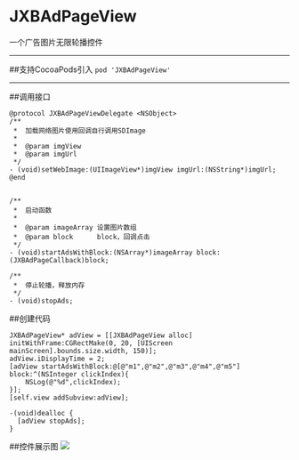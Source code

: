 # JXBAdPageView
一个广告图片无限轮播控件

-------
##支持CocoaPods引入
`pod 'JXBAdPageView'`

-------
##调用接口
``` object-c
@protocol JXBAdPageViewDelegate <NSObject>
/**
 *  加载网络图片使用回调自行调用SDImage
 *
 *  @param imgView
 *  @param imgUrl
 */
- (void)setWebImage:(UIImageView*)imgView imgUrl:(NSString*)imgUrl;
@end


/**
 *  启动函数
 *
 *  @param imageArray 设置图片数组
 *  @param block      block，回调点击
 */
- (void)startAdsWithBlock:(NSArray*)imageArray block:(JXBAdPageCallback)block;

/**  
 *  停止轮播，释放内存
 */
- (void)stopAds;
```   



##创建代码
```object-c
JXBAdPageView* adView = [[JXBAdPageView alloc] initWithFrame:CGRectMake(0, 20, [UIScreen mainScreen].bounds.size.width, 150)];
adView.iDisplayTime = 2;
[adView startAdsWithBlock:@[@"m1",@"m2",@"m3",@"m4",@"m5"] block:^(NSInteger clickIndex){
    NSLog(@"%d",clickIndex);
}];
[self.view addSubview:adView];
```
```
-(void)dealloc {
  [adView stopAds];
}
```

##控件展示图
![](https://raw.githubusercontent.com/JxbSir/JXBAdPageView/master/screen/screenshot.gif)
